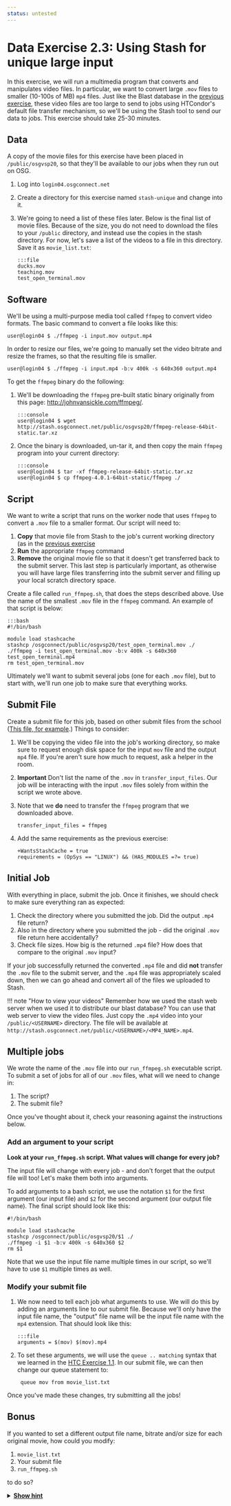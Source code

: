 ```yaml
---
status: untested
---
```


Data Exercise 2.3: Using Stash for unique large input
=========================================================

In this exercise, we will run a multimedia program that converts and manipulates video files.
In particular, we want to convert large `.mov` files to smaller (10-100s of MB) `mp4` files.
Just like the Blast database in the [previous exercise](/materials/data/part2-ex2-stash-shared.md), these video
files are too large to send to jobs using HTCondor's default file transfer mechanism, so we'll be using the Stash tool
to send our data to jobs. This exercise should take 25-30 minutes.

Data
----

A copy of the movie files for this exercise have been placed in `/public/osgvsp20`, so that they'll be available to our jobs when they run out on OSG.

1.  Log into `login04.osgconnect.net`
1.  Create a directory for this exercise named `stash-unique` and change into it.
1.  We're going to need a list of these files later.  Below is the final list of movie files.  Because of the size, you do not need to download the files to your `/public` directory, and instead use the copies in the stash directory.
    For now, let's save a list of the videos to a file in this directory.  Save it as `movie_list.txt`: 

        :::file
        ducks.mov
        teaching.mov
        test_open_terminal.mov

Software
--------

We'll be using a multi-purpose media tool called `ffmpeg`  to convert video formats.
The basic command to convert a file looks like this: 

``` console
user@login04 $ ./ffmpeg -i input.mov output.mp4
```

In order to resize our files, we're going to manually set the video bitrate and resize the frames, so that the resulting
file is smaller.

``` console
user@login04 $ ./ffmpeg -i input.mp4 -b:v 400k -s 640x360 output.mp4
```

To get the `ffmpeg` binary do the following:

1.  We'll be downloading the `ffmpeg` pre-built static binary originally from this page: <http://johnvansickle.com/ffmpeg/>. 

        :::console
        user@login04 $ wget http://stash.osgconnect.net/public/osgvsp20/ffmpeg-release-64bit-static.tar.xz

1.  Once the binary is downloaded, un-tar it, and then copy the main `ffmpeg` program into your current directory: 

        :::console
        user@login04 $ tar -xf ffmpeg-release-64bit-static.tar.xz
        user@login04 $ cp ffmpeg-4.0.1-64bit-static/ffmpeg ./

Script
------

We want to write a script that runs on the worker node that uses `ffmpeg` to convert a `.mov` file to a smaller format.
Our script will need to:

1. **Copy** that movie file from Stash to the job's current working directory (as in the
   [previous exercise](/materials/data/part2-ex2-stash-shared.md)
1. **Run** the appropriate `ffmpeg` command
1. **Remove** the original movie file so that it doesn't get transferred back to the submit server.
   This last step is particularly important, as otherwise you will have large files transferring into the submit server
   and filling up your local scratch directory space.

Create a file called `run_ffmpeg.sh`, that does the steps described above.
Use the name of the smallest `.mov` file in the `ffmpeg` command.
An example of that script is below: 

    :::bash
    #!/bin/bash

    module load stashcache
    stashcp /osgconnect/public/osgvsp20/test_open_terminal.mov ./
    ./ffmpeg -i test_open_terminal.mov -b:v 400k -s 640x360 test_open_terminal.mp4
    rm test_open_terminal.mov

Ultimately we'll want to submit several jobs (one for each `.mov` file), but to start with, we'll run one job to make
sure that everything works.

Submit File
-----------

Create a submit file for this job, based on other submit files from the school
([This file, for example](/materials/data/part1-ex2-file-transfer.md#start-with-a-test-submit-file).)
Things to consider:

1.  We'll be copying the video file into the job's working directory, so make sure to request enough disk space for the
    input `mov` file and the output `mp4` file.
    If you're aren't sure how much to request, ask a helper in the room.

1.  **Important** Don't list the name of the `.mov` in `transfer_input_files`. Our job will be interacting with the
    input `.mov` files solely from within the script we wrote above.

1.  Note that we **do** need to transfer the `ffmpeg` program that we downloaded above. 

        transfer_input_files = ffmpeg

1.  Add the same requirements as the previous exercise: 

        +WantsStashCache = true
        requirements = (OpSys == "LINUX") && (HAS_MODULES =?= true)

Initial Job
-----------

With everything in place, submit the job. Once it finishes, we should check to make sure everything ran as expected:

1.  Check the directory where you submitted the job. Did the output `.mp4` file return?
2.  Also in the directory where you submitted the job - did the original `.mov` file return here accidentally?
3.  Check file sizes. How big is the returned `.mp4` file? How does that compare to the original `.mov` input?

If your job successfully returned the converted `.mp4` file and did **not** transfer the `.mov` file to the submit
server, and the `.mp4` file was appropriately scaled down, then we can go ahead and convert all of the files we uploaded
to Stash.

!!! note "How to view your videos"
    Remember how we used the stash web server when we used it to distribute our blast database?  You can use that web server to view the video files.  Just copy the `.mp4` video into your `/public/<USERNAME>` directory.  The file will be available at `http://stash.osgconnect.net/public/<USERNAME>/<MP4_NAME>.mp4`.

Multiple jobs
-------------

We wrote the name of the `.mov` file into our `run_ffmpeg.sh` executable script.
To submit a set of jobs for all of our `.mov` files, what will we need to change in:

1. The script?
1. The submit file?

Once you've thought about it, check your reasoning against the instructions below.

### Add an argument to your script

**Look at your `run_ffmpeg.sh` script. What values will change for every job?**

The input file will change with every job - and don't forget that the output file will too! Let's make them both into
arguments.

To add arguments to a bash script, we use the notation `$1` for the first argument (our input file) and `$2` for the
second argument (our output file name).
The final script should look like this: 

``` file
#!/bin/bash

module load stashcache
stashcp /osgconnect/public/osgvsp20/$1 ./
./ffmpeg -i $1 -b:v 400k -s 640x360 $2
rm $1
```

Note that we use the input file name multiple times in our script, so we'll have to use `$1` multiple times as well.

### Modify your submit file

1.  We now need to tell each job what arguments to use.
    We will do this by adding an arguments line to our submit file.
    Because we'll only have the input file name, the "output" file name will be the input file name with the `mp4`
    extension.
    That should look like this: 

        :::file
        arguments = $(mov) $(mov).mp4

1. To set these arguments, we will use the `queue .. matching` syntax that we learned in the 
   [HTC Exercise 1.1](/materials/htc/part2-ex4-queue-matching.md).
   In our submit file, we can then change our queue statement to:

        queue mov from movie_list.txt

Once you've made these changes, try submitting all the jobs!

Bonus
-----

If you wanted to set a different output file name, bitrate and/or size for each original movie, how could you modify:

1.  `movie_list.txt` 
2. Your submit file 
3. `run_ffmpeg.sh`

to do so?

<details>
  <summary><b><u>Show hint</u></b></summary> Here's the changes you can make to the various files:

1.  `movie_list.txt` 

        ducks.mov ducks.mp4 500k 1280x720
        teaching.mov teaching.mp4 400k 320x180
        test_open_terminal.mov terminal.mp4 600k 640x360

1. Submit file

        arguments = $(mov) $(mp4) $(bitrate) $(size)

        queue mov,mp4,bitrate,size from movie_list.txt


1. `run_ffmpeg.sh`

        #!/bin/bash

        module load stashcache
        stashcp /osgconnect/public/osgvsp20/$1 ./
        ./ffmpeg -i $1 -b:v $3 -s $4 $2
        rm $1


</details>


